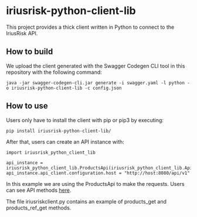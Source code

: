 # iriusrisk-python-client-lib

This project provides a thick client written in Python to connect to the IriusRisk API.

## How to build

We upload the client generated with the Swagger Codegen CLI tool in this repository with the following command:
```
java -jar swagger-codegen-cli.jar generate -i swagger.yaml -l python -o iriusrisk-python-client-lib -c config.json
```


## How to use

Users only have to install the client with pip or pip3 by executing:
```
pip install iriusrisk-python-client-lib/
```

After that, users can create an API instance with:
```
import iriusrisk_python_client_lib

api_instance = iriusrisk_python_client_lib.ProductsApi(iriusrisk_python_client_lib.ApiClient())
api_instance.api_client.configuration.host = "http://host:8080/api/v1"
```
In this example we are using the ProductsApi to make the requests. Users can see API methods [here](iriusrisk-python-client-lib/README.md).

The file iriusriskclient.py contains an example of products_get and products_ref_get methods.

